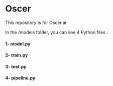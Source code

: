 # Oscer
This repository is for Oscer.ai

In the /models folder, you can see 4 Python files : 

#### 1- model.py

#### 2- train.py

#### 3- test.py

#### 4- pipeline.py
